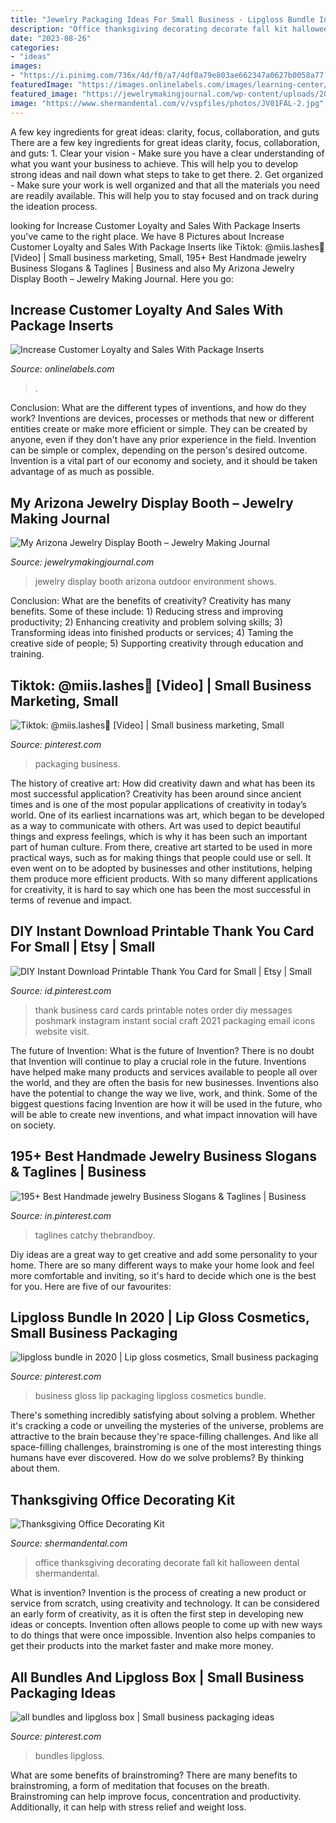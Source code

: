 ```yaml
---
title: "Jewelry Packaging Ideas For Small Business - Lipgloss Bundle In 2020"
description: "Office thanksgiving decorating decorate fall kit halloween dental shermandental"
date: "2023-08-26"
categories:
- "ideas"
images:
- "https://i.pinimg.com/736x/4d/f0/a7/4df0a79e803ae662347a0627b0058a77.jpg"
featuredImage: "https://images.onlinelabels.com/images/learning-center/articles/product-packaging-insert-example.jpg"
featured_image: "https://jewelrymakingjournal.com/wp-content/uploads/2014/05/004.jpg"
image: "https://www.shermandental.com/v/vspfiles/photos/JV01FAL-2.jpg"
---
```



A few key ingredients for great ideas: clarity, focus, collaboration, and guts
There are a few key ingredients for great ideas clarity, focus, collaboration, and guts: 1. Clear your vision - Make sure you have a clear understanding of what you want your business to achieve. This will help you to develop strong ideas and nail down what steps to take to get there.
2. Get organized - Make sure your work is well organized and that all the materials you need are readily available. This will help you to stay focused and on track during the ideation process.

	

		
looking for Increase Customer Loyalty and Sales With Package Inserts you've came to the right place. We have 8 Pictures about Increase Customer Loyalty and Sales With Package Inserts like Tiktok: @miis.lashes🤍 [Video] | Small business marketing, Small, 195+ Best Handmade jewelry Business Slogans &amp; Taglines | Business and also My Arizona Jewelry Display Booth – Jewelry Making Journal. Here you go:
		
    
## Increase Customer Loyalty And Sales With Package Inserts

<img loading=lazy src="https://images.onlinelabels.com/images/learning-center/articles/product-packaging-insert-example.jpg" onerror="this.onerror=null;this.src='https://tse4.mm.bing.net/th?id=OIP.L_ZUyXeL8UcGeHmse_ycHgHaD4&amp;pid=15.1';" alt="Increase Customer Loyalty and Sales With Package Inserts">

_Source: onlinelabels.com_

>. 

	

Conclusion: What are the different types of inventions, and how do they work?
Inventions are devices, processes or methods that new or different entities create or make more efficient or simple. They can be created by anyone, even if they don't have any prior experience in the field. Invention can be simple or complex, depending on the person's desired outcome. Invention is a vital part of our economy and society, and it should be taken advantage of as much as possible.

    
## My Arizona Jewelry Display Booth – Jewelry Making Journal

<img loading=lazy src="https://jewelrymakingjournal.com/wp-content/uploads/2014/05/004.jpg" onerror="this.onerror=null;this.src='https://tse2.mm.bing.net/th?id=OIP.2vDrwu1BTB8hcZdjVo5GdgHaFj&amp;pid=15.1';" alt="My Arizona Jewelry Display Booth – Jewelry Making Journal">

_Source: jewelrymakingjournal.com_

>jewelry display booth arizona outdoor environment shows. 

	

Conclusion: What are the benefits of creativity?
Creativity has many benefits. Some of these include: 1) Reducing stress and improving productivity; 2) Enhancing creativity and problem solving skills; 3) Transforming ideas into finished products or services; 4) Taming the creative side of people; 5) Supporting creativity through education and training.

    
## Tiktok: @miis.lashes🤍 [Video] | Small Business Marketing, Small

<img loading=lazy src="https://i.pinimg.com/736x/4d/f0/a7/4df0a79e803ae662347a0627b0058a77.jpg" onerror="this.onerror=null;this.src='https://tse1.mm.bing.net/th?id=OIP.G_SsjesJ44MQ_ZGmgA_tZwHaNK&amp;pid=15.1';" alt="Tiktok: @miis.lashes🤍 [Video] | Small business marketing, Small">

_Source: pinterest.com_

>packaging business. 

	

The history of creative art: How did creativity dawn and what has been its most successful application?
Creativity has been around since ancient times and is one of the most popular applications of creativity in today’s world. One of its earliest incarnations was art, which began to be developed as a way to communicate with others. Art was used to depict beautiful things and express feelings, which is why it has been such an important part of human culture. From there, creative art started to be used in more practical ways, such as for making things that people could use or sell. It even went on to be adopted by businesses and other institutions, helping them produce more efficient products. With so many different applications for creativity, it is hard to say which one has been the most successful in terms of revenue and impact.

    
## DIY Instant Download Printable Thank You Card For Small | Etsy | Small

<img loading=lazy src="https://i.pinimg.com/736x/a4/3e/73/a43e73273ffb399d7c91b5368f94c5c7.jpg" onerror="this.onerror=null;this.src='https://tse2.mm.bing.net/th?id=OIP.OtKDMNsAyDI4OWeXvygNVAHaHa&amp;pid=15.1';" alt="DIY Instant Download Printable Thank You Card for Small | Etsy | Small">

_Source: id.pinterest.com_

>thank business card cards printable notes order diy messages poshmark instagram instant social craft 2021 packaging email icons website visit. 

	

The future of Invention: What is the future of Invention?
There is no doubt that Invention will continue to play a crucial role in the future. Inventions have helped make many products and services available to people all over the world, and they are often the basis for new businesses. Inventions also have the potential to change the way we live, work, and think. Some of the biggest questions facing Invention are how it will be used in the future, who will be able to create new inventions, and what impact innovation will have on society.

    
## 195+ Best Handmade Jewelry Business Slogans &amp; Taglines | Business

<img loading=lazy src="https://i.pinimg.com/736x/47/ca/03/47ca031f483b61fd0ef5c9cc72678f35.jpg" onerror="this.onerror=null;this.src='https://tse4.mm.bing.net/th?id=OIP.Pu--Py9_th4XzcP89Gj2tgHaLG&amp;pid=15.1';" alt="195+ Best Handmade jewelry Business Slogans &amp; Taglines | Business">

_Source: in.pinterest.com_

>taglines catchy thebrandboy. 

	

Diy ideas are a great way to get creative and add some personality to your home. There are so many different ways to make your home look and feel more comfortable and inviting, so it's hard to decide which one is the best for you. Here are five of our favourites:

    
## Lipgloss Bundle In 2020 | Lip Gloss Cosmetics, Small Business Packaging

<img loading=lazy src="https://i.pinimg.com/736x/90/0a/d7/900ad7fdd8ad1933b972bfd9bd218876.jpg" onerror="this.onerror=null;this.src='https://tse2.mm.bing.net/th?id=OIP.FpCy87qV39sj-5I7TN__VQHaIV&amp;pid=15.1';" alt="lipgloss bundle in 2020 | Lip gloss cosmetics, Small business packaging">

_Source: pinterest.com_

>business gloss lip packaging lipgloss cosmetics bundle. 

	

There's something incredibly satisfying about solving a problem. Whether it's cracking a code or unveiling the mysteries of the universe, problems are attractive to the brain because they're space-filling challenges. And like all space-filling challenges, brainstroming is one of the most interesting things humans have ever discovered. How do we solve problems? By thinking about them.

    
## Thanksgiving Office Decorating Kit

<img loading=lazy src="https://www.shermandental.com/v/vspfiles/photos/JV01FAL-2.jpg" onerror="this.onerror=null;this.src='https://tse3.mm.bing.net/th?id=OIP.WGoEbODcUnM6w-lHjX4T2AHaHa&amp;pid=15.1';" alt="Thanksgiving Office Decorating Kit">

_Source: shermandental.com_

>office thanksgiving decorating decorate fall kit halloween dental shermandental. 

	

What is invention?
Invention is the process of creating a new product or service from scratch, using creativity and technology. It can be considered an early form of creativity, as it is often the first step in developing new ideas or concepts. Invention often allows people to come up with new ways to do things that were once impossible. Invention also helps companies to get their products into the market faster and make more money.

    
## All Bundles And Lipgloss Box | Small Business Packaging Ideas

<img loading=lazy src="https://i.pinimg.com/736x/2c/a4/c8/2ca4c83b1219d39350723a6faed7beb3.jpg" onerror="this.onerror=null;this.src='https://tse4.mm.bing.net/th?id=OIP.z_Za7ytZfWxvxa5rT0o0GgHaJ4&amp;pid=15.1';" alt="all bundles and lipgloss box | Small business packaging ideas">

_Source: pinterest.com_

>bundles lipgloss. 

	

What are some benefits of brainstroming?
There are many benefits to brainstroming, a form of meditation that focuses on the breath. Brainstroming can help improve focus, concentration and productivity. Additionally, it can help with stress relief and weight loss.

